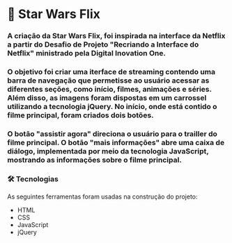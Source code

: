 # 🚀 Star Wars Flix

### A criação da Star Wars Flix, foi inspirada na interface da Netflix a partir do  Desafio de Projeto "Recriando a Interface do Netflix" ministrado pela Digital Inovation One. 
### O objetivo foi criar uma iterface de streaming contendo uma barra de navegação que permetisse ao usuário acessar as diferentes seções, como início, filmes, animações e séries. Além disso, as imagens foram dispostas em um carrossel utilizando a tecnologia jQuery. No início, onde está contido o filme principal, foram criados dois botões. 
### O botão "assistir agora" direciona o usuário para o trailler do filme principal. O botão "mais informações" abre uma caixa de diálogo, implementada por meio da tecnologia JavaScript, mostrando as informações sobre o filme principal. 

### 🛠 Tecnologias
As seguintes ferramentas foram usadas na construção do projeto:
- HTML
- CSS
- JavaScript
- jQuery
